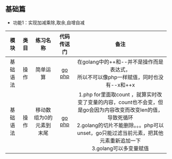 ## 基础篇

* 功能1：实现加减乘除,取余,自增自减


|             模块                    |  类目                   |                 练习名称   |    代码传送门   |   备注   |
| :------: | :-----------: | :---------------------: | :------: | :------: |
|     基础语法  |  操作  |   简单运算   |  [go](https://github.com/hanbinglove/golang/blob/main/basic/operation/i.go)  [php](https://github.com/hanbinglove/golang/blob/main/basic/operation/i.php) | 在golang中的++和--并不是操作而是表达式，<br>所以不可以像php一样赋值，同时也没有--x和++x     |
|     基础语法  |  操作  |   移动数组为0的元素到末尾   |  [go](https://github.com/hanbinglove/golang/blob/main/basic/moveZeroes/i.go)  [php](https://github.com/hanbinglove/golang/blob/main/basic/moveZeroes/i.php) | 1.php for里面取count ，就算实时改变了变量的内容，count也不会变，但是go会因为内容改变而改变len的值，导致死循环<br>2.golang的切片不能删除。。。php可以unset，go只能过滤当前元素，把其他元素重新追加一下<br>3.golang可以多变量赋值    |
